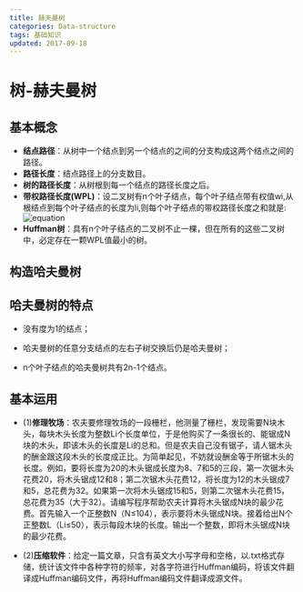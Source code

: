 ```yaml
---
title: 赫夫曼树
categories: Data-structure
tags: 基础知识
updated: 2017-09-18
---
```


# 树-赫夫曼树 #

## 基本概念 ##

+ **结点路径**：从树中一个结点到另一个结点的之间的分支构成这两个结点之间的路径。
+ **路径长度**：结点路径上的分支数目。
+ **树的路径长度**：从树根到每一个结点的路径长度之后。
+ **带权路径长度(WPL)**：设二叉树有n个叶子结点，每个叶子结点带有权值wi,从根结点到每个叶子结点的长度为li,则每个叶子结点的带权路径长度之和就是:
![equation](http://latex.codecogs.com/gif.latex?WPL=\sum_{i=1}^{n}W_{i}*l_{i})
+ **Huffman树**：具有n个叶子结点的二叉树不止一棵，但在所有的这些二叉树中，必定存在一颗WPL值最小的树。

## 构造哈夫曼树 ##

## 哈夫曼树的特点 ##

+ 没有度为1的结点；

+ 哈夫曼树的任意分支结点的左右子树交换后仍是哈夫曼树；

+ n个叶子结点的哈夫曼树共有2n-1个结点。
 
## 基本运用 ##

+ (1)**修理牧场**：农夫要修理牧场的一段栅栏，他测量了栅栏，发现需要N块木头，每块木头长度为整数Li个长度单位，于是他购买了一条很长的、能锯成N块的木头，即该木头的长度是Li的总和。但是农夫自己没有锯子，请人锯木头的酬金跟这段木头的长度成正比。为简单起见，不妨就设酬金等于所锯木头的长度。例如，要将长度为20的木头锯成长度为8、7和5的三段，第一次锯木头花费20，将木头锯成12和8；第二次锯木头花费12，将长度为12的木头锯成7和5，总花费为32。如果第一次将木头锯成15和5，则第二次锯木头花费15，总花费为35（大于32）。请编写程序帮助农夫计算将木头锯成N块的最少花费。首先输入一个正整数N（N≤104），表示要将木头锯成N块。接着给出N个正整数L（Li≤50），表示每段木块的长度。输出一个整数，即将木头锯成N块的最少花费。

+ (2)**压缩软件**：给定一篇文章，只含有英文大小写字母和空格，以.txt格式存储，统计该文件中各种字符的频率，对各字符进行Huffman编码，将该文件翻译成Huffman编码文件，再将Huffman编码文件翻译成源文件。  